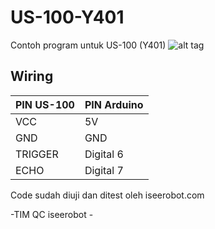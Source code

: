 # US-100-Y401
Contoh program untuk US-100 (Y401)
![alt tag](http://www.iseerobot.com/img/foto_produk/15sensor%20US-100.jpg)

## Wiring ##
| PIN US-100    | PIN Arduino   |
| ------------- | ------------- |
| VCC           | 5V            |
| GND           | GND           |
| TRIGGER       | Digital 6     |
| ECHO          | Digital 7     |

Code sudah diuji dan ditest oleh iseerobot.com

-TIM QC iseerobot -
